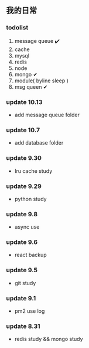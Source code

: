 ## 我的日常

### todolist
1. message queue ✔️
2. cache
3. mysql
4. redis
5. node
6. mongo ✔
7. module( byline sleep )
8. msg queen ✔



### update 10.13
* add message queue folder


### update 10.7
* add database folder


### update 9.30
* lru cache study


### update 9.29
* python study
 

### update 9.8
* async use


### update 9.6
* react backup


### update 9.5
* git study


### update 9.1
* pm2 use log


### update 8.31
* redis study && mongo study

